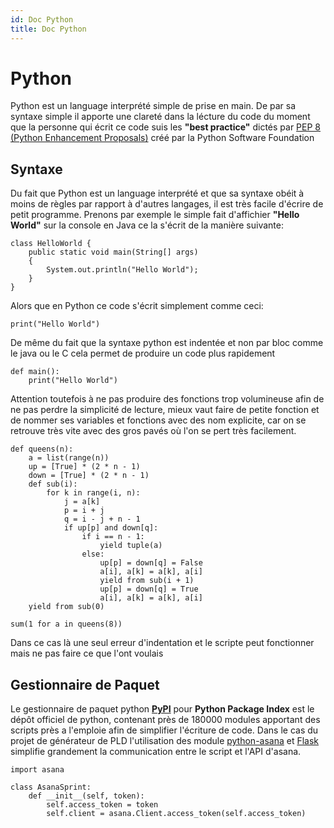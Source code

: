 ```yaml
---
id: Doc Python
title: Doc Python
---
```

# Python

Python est un language interprété simple de prise en main. De par sa syntaxe simple il apporte une clareté dans la lécture du code du moment que la personne qui écrit ce code suis les **"best practice"** dictés par [PEP 8 (Python Enhancement Proposals)](https://www.python.org/dev/peps/pep-0008/) créé par la Python Software Foundation

## Syntaxe

Du fait que Python est un language interprété et que sa syntaxe obéit à moins de règles par rapport à d'autres langages, il est très facile d'écrire de petit programme. Prenons par exemple le simple fait d'affichier **"Hello World"** sur la console en Java ce la s'écrit de la manière suivante:
	

    class HelloWorld {
	    public static void main(String[] args)
	    {
		    System.out.println("Hello World");
		}
	}
Alors que en Python ce code s'écrit simplement comme ceci:

    print("Hello World")

De même du fait que la syntaxe python est indentée et non par bloc comme le java ou le C cela permet de produire un code plus rapidement

    def main():
	    print("Hello World")
Attention toutefois à ne pas produire des fonctions trop volumineuse afin de ne pas perdre la simplicité de lecture, mieux vaut faire de petite fonction et de nommer ses variables et fonctions avec des nom explicite, car on se retrouve très vite avec des gros pavés où l'on se pert très facilement.

    def queens(n): 
	    a = list(range(n)) 
	    up = [True] * (2 * n - 1) 
	    down = [True] * (2 * n - 1) 
	    def sub(i): 
	        for k in range(i, n): 
	            j = a[k] 
	            p = i + j 
	            q = i - j + n - 1 
	            if up[p] and down[q]: 
	                if i == n - 1: 
	                    yield tuple(a) 
	                else: 
	                    up[p] = down[q] = False 
	                    a[i], a[k] = a[k], a[i] 
	                    yield from sub(i + 1) 
	                    up[p] = down[q] = True 
	                    a[i], a[k] = a[k], a[i] 
	    yield from sub(0) 
  
	sum(1 for a in queens(8))
Dans ce cas là une seul erreur d'indentation et le scripte peut fonctionner mais ne pas faire ce que l'ont voulais

## Gestionnaire de Paquet

Le gestionnaire de paquet python **[PyPI](https://pypi.org/)** pour **Python Package Index** est le dépôt officiel de python, contenant près de 180000 modules apportant des scripts près a l'emploie afin de simplifier l'écriture de code. Dans le cas du projet de générateur de PLD l'utilisation des module [python-asana](https://pypi.org/project/asana/#description) et [Flask](https://pypi.org/project/Flask/) simplifie grandement la communication entre le script et l'API d'asana.

	import asana
	
	class AsanaSprint:  
	    def __init__(self, token):  
	        self.access_token = token  
	        self.client = asana.Client.access_token(self.access_token)

